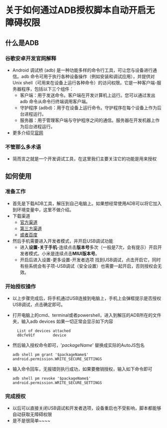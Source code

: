 # 关于如何通过ADB授权脚本自动开启无障碍权限

## 什么是ADB

### 谷歌安卓开发官网解释

- Android 调试桥 (adb) 是一种功能多样的命令行工具，可让您与设备进行通信。adb 命令可用于执行各种设备操作（例如安装和调试应用），并提供对 Unix shell（可用来在设备上运行各种命令）的访问权限。它是一种客户端-服务器程序，包括以下三个组件：
  - 客户端：用于发送命令。客户端在开发计算机上运行。您可以通过发出 adb 命令从命令行终端调用客户端。
  - 守护程序 (adbd)：用于在设备上运行命令。守护程序在每个设备上作为后台进程运行。
  - 服务器：用于管理客户端与守护程序之间的通信。服务器在开发机器上作为后台进程运行。
- 更多介绍见[官网](https://developer.android.com/studio/command-line/adb?hl=zh-cn)

### 不管那么多术语

- 简而言之就是一个开发调试工具，在这里我们主要关注它的功能是用来授权

## 如何使用

### 准备工作

- 首先是下载ADB工具，解压到自己电脑上。如果想经常使用ADB可以将它加入到环境变量中，这里不做介绍。
- 下载渠道
  - [官方渠道](https://developer.android.com/studio/releases/platform-tools?hl=zh-cn)
  - [第三方渠道](https://www.androiddevtools.cn/#)
  - [或者百度](https://www.baidu.com/s?ie=UTF-8&wd=ADB%E4%B8%8B%E8%BD%BD)
- 然后手机需要进入开发者模式，并开启USB调试功能
  - 进入**设置-关于手机**-连续点击**版本号**多次（一般是7次，会有提示）开启开发者模式。小米是连续点击**MIUI版本号**。
  - 开启后进入设置-更多设置-开发者选项 找到USB调试，点击开启它，同时有些系统会有子项-USB调试（安全设置）也需要一起开启，否则授权会无效。

### 开始授权操作

- 以上步骤完成后，将手机通过USB连接到电脑上，手机上会弹框提示是否授权USB调试，点击确定即可。
- 打开电脑上的cmd、terminal或者powershell，进入到解压的ADB所在的文件夹，输入adb devices 如果一切正常会显示如下内容

  ```log
    List of devices attached
    d8cfe91f        device
  ```

- 然后输入授权命令即可，'$packageName$' 替换成实际的AutoJS包名

  ```shell
  adb shell pm grant '$packageName$' android.permission.WRITE_SECURE_SETTINGS
  ```

- 输入命令回车，无报错则执行成功，如果要撤销授权，输入如下命令即可

  ```shell
  adb shell pm revoke '$packageName$' android.permission.WRITE_SECURE_SETTINGS
  ```

### 完成授权

- 以后可以直接关闭USB调试和开发者选项，设备重启也不受影响，脚本都能够自动获取无障碍权限
- 是不是很简单~~~~

